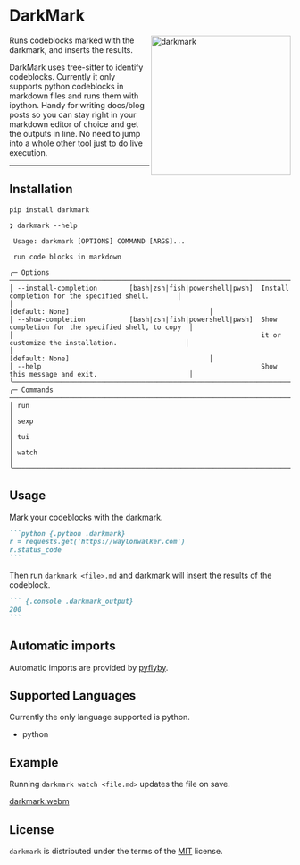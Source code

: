 # DarkMark

<img src="https://user-images.githubusercontent.com/22648375/216847624-d4dbc93b-76d7-4d2c-ba71-fa58b4b331e5.png" alt="darkmark" width="250" align=right>


Runs codeblocks marked with the darkmark, and inserts the results.  

DarkMark uses tree-sitter to identify codeblocks.  Currently it only supports python codeblocks in markdown files and runs them with ipython.  Handy for writing docs/blog posts so you can stay right in your markdown editor of choice and get the outputs in line.  No need to jump into a whole other tool just to do live execution.

---

## Installation

```console
pip install darkmark
```

```console
❯ darkmark --help

 Usage: darkmark [OPTIONS] COMMAND [ARGS]...

 run code blocks in markdown

╭─ Options ──────────────────────────────────────────────────────────────────────────────────────────────────────╮
│ --install-completion        [bash|zsh|fish|powershell|pwsh]  Install completion for the specified shell.       │
│                                                              [default: None]                                   │
│ --show-completion           [bash|zsh|fish|powershell|pwsh]  Show completion for the specified shell, to copy  │
│                                                              it or customize the installation.                 │
│                                                              [default: None]                                   │
│ --help                                                       Show this message and exit.                       │
╰────────────────────────────────────────────────────────────────────────────────────────────────────────────────╯
╭─ Commands ─────────────────────────────────────────────────────────────────────────────────────────────────────╮
│ run                                                                                                            │
│ sexp                                                                                                           │
│ tui                                                                                                            │
│ watch                                                                                                          │
╰────────────────────────────────────────────────────────────────────────────────────────────────────────────────╯

```

## Usage

Mark your codeblocks with the darkmark.

~~~ markdown
```python {.python .darkmark}
r = requests.get('https://waylonwalker.com')
r.status_code
```
~~~

Then run `darkmark <file>.md` and darkmark will insert the results of the codeblock.

~~~ markdown
``` {.console .darkmark_output}
200
```
~~~

## Automatic imports

Automatic imports are provided by [pyflyby](https://github.com/deshaw/pyflyby).

## Supported Languages

Currently the only language supported is python.

* python

## Example

Running `darkmark watch <file.md>` updates the file on save.

[darkmark.webm](https://user-images.githubusercontent.com/22648375/216849738-12897dfc-3e2b-4e5b-9b6d-cbb29c3ae782.webm)

## License

`darkmark` is distributed under the terms of the [MIT](https://spdx.org/licenses/MIT.html) license.
